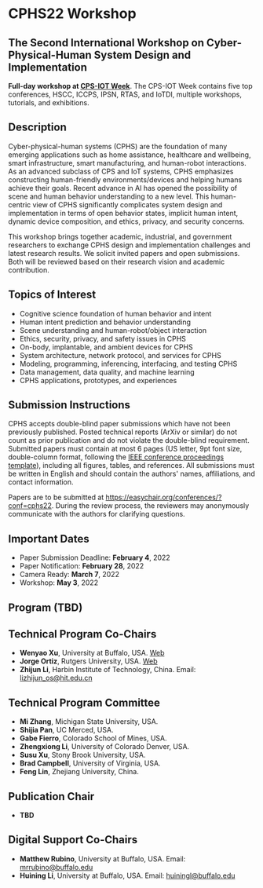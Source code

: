 # CPHS22 Workshop

## The Second International Workshop on Cyber-Physical-Human System Design and Implementation


**Full-day workshop at [CPS-IOT Week](https://cpsiotweek.neslab.it/index.php)**. The CPS-IOT Week contains five top conferences, HSCC, ICCPS, IPSN, RTAS, and IoTDI, multiple workshops, tutorials, and exhibitions. 

## Description

Cyber-physical-human systems (CPHS) are the foundation of many emerging applications such as home assistance, healthcare and wellbeing, smart infrastructure, smart manufacturing, and human-robot interactions. As an advanced subclass of CPS and IoT systems, CPHS emphasizes constructing human-friendly environments/devices and helping humans achieve their goals. Recent advance in AI has opened the possibility of scene and human behavior understanding to a new level. This human-centric view of CPHS significantly complicates system design and implementation in terms of open behavior states, implicit human intent, dynamic device composition, and ethics, privacy, and security concerns.

This workshop brings together academic, industrial, and government researchers to exchange CPHS design and implementation challenges and latest research results. We solicit invited papers and open submissions. Both will be reviewed based on their research vision and academic contribution.


## Topics of Interest

- Cognitive science foundation of human behavior and intent
- Human intent prediction and behavior understanding
- Scene understanding and human-robot/object interaction
- Ethics, security, privacy, and safety issues in CPHS
- On-body, implantable, and ambient devices for CPHS
- System architecture, network protocol, and services for CPHS
- Modeling, programming, inferencing, interfacing, and testing CPHS
- Data management, data quality, and machine learning
- CPHS applications, prototypes, and experiences 


## Submission Instructions

CPHS accepts double-blind paper submissions which have not been previously published. Posted technical reports (ArXiv or similar) do not count as prior publication and do not violate the double-blind requirement. Submitted papers must contain at most 6 pages (US letter, 9pt font size, double-column format, following the [IEEE conference proceedings template](https://www.ieee.org/conferences/publishing/templates.html)), including all figures, tables, and references. All submissions must be written in English and should contain the authors' names, affiliations, and contact information.

Papers are to be submitted at <https://easychair.org/conferences/?conf=cphs22>. During the review process, the reviewers may anonymously communicate with the authors for clarifying questions.


## Important Dates
 - Paper Submission Deadline: **February 4**, 2022
 - Paper Notification: **February 28**, 2022
 - Camera Ready: **March 7**, 2022
 - Workshop: **May 3**, 2022


## Program (TBD)


## Technical Program Co-Chairs
- **Wenyao Xu**, University at Buffalo, USA. [Web](https://cse.buffalo.edu/~wenyaoxu/)
- **Jorge Ortiz**, Rutgers University, USA. [Web](http://rcgb.rutgers.edu/jorge-ortiz/)
- **Zhijun Li**, Harbin Institute of Technology, China. Email: lizhijun_os@hit.edu.cn


## Technical Program Committee
- **Mi Zhang**, Michigan State University, USA.
- **Shijia Pan**, UC Merced, USA.
- **Gabe Fierro**, Colorado School of Mines, USA.
- **Zhengxiong Li**, University of Colorado Denver, USA.
- **Susu Xu**, Stony Brook University, USA.
- **Brad Campbell**, University of Virginia, USA.
- **Feng Lin**, Zhejiang University, China.


## Publication Chair
- **TBD**

  
## Digital Support Co-Chairs 
- **Matthew Rubino**, University at Buffalo, USA. Email: mrrubino@buffalo.edu
- **Huining Li**, University at Buffalo, USA. Email: huiningl@buffalo.edu
